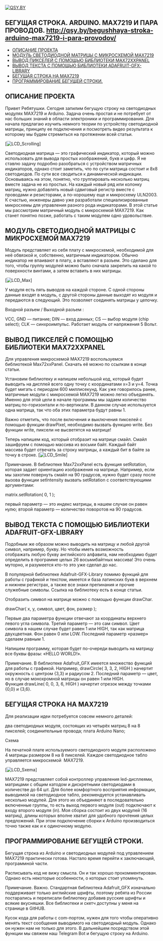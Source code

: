 [![QSY.BY](http://qsy.by/wp-content/uploads/2017/06/logo1.png)](http://qsy.by/)
## БЕГУЩАЯ СТРОКА. ARDUINO. MAX7219 И ПАРА ПРОВОДОВ. http://qsy.by/begushhaya-stroka-arduino-max7219-i-para-provodov/
* [ОПИСАНИЕ ПРОЕКТА](#chapter-0)
* [МОДУЛЬ СВЕТОДИОДНОЙ МАТРИЦЫ С МИКРОСХЕМОЙ MAX7219](#chapter-1)
* [ВЫВОД ПИКСЕЛЕЙ С ПОМОЩЬЮ БИБЛИОТЕКИ MAX72XXPANEL](#chapter-2)
* [ВЫВОД ТЕКСТА С ПОМОЩЬЮ БИБЛИОТЕКИ ADAFRUIT-GFX-LIBRARY](#chapter-3)
* [БЕГУЩАЯ СТРОКА НА MAX7219](#chapter-4)
* [ПРОГРАММИРОВАНИЕ БЕГУЩЕЙ СТРОКИ.](#chapter-5)

<a id="chapter-0"></a>
## ОПИСАНИЕ ПРОЕКТА
Привет Ребятушки. Сегодня запилим бегущую строку на светодиодных модулях MAX7219 и Arduino. Задача очень простая и не потребует от нас больших знаний в области электроники и программирования. Для начала предлагаю изучить немного теории по устройству светодиодной матрицы, принципу ее подключения и посмотреть видео результата к которому мы будем стремиться на протяжении всей статьи. 

[![LCD_Scrolling](https://github.com/eu4dgc/Arduino_MAX7219_Led_Scrolling_Text/blob/master/IMG/Max7219_led.gif)]

Светодиодная матрица — это графический индикатор, который можно использовать для вывода простых изображений, букв и цифр. Я не ставлю задачу подробно разобраться с устройством матричных индикаторов, однако стоит заметить, что по сути матрица состоит и 8х8 светодиодов. По сути все сводиться к динамической индикации. Основываясь на этом, понятно, что группировать несколько матриц вместе задача не из простых. На каждый новый ряд или колонку матриц, нужно добавлять новый сдвиговый регистр вместе с проводами и резисторами, а по-хорошему еще и микросхему ULN2003.
К счастью, инженеры давно уже разработали специализированные микросхемы для управления разного рода индикаторами. В этой статье мы рассмотрим матричный модуль с микросхемой MAX7219. Как станет понятно позже, работать с таким модулем одно удовольствие.

## МОДУЛЬ СВЕТОДИОДНОЙ МАТРИЦЫ С МИКРОСХЕМОЙ MAX7219
<a id="chapter-1"></a>
Модуль представляет из себя плату с микросхемой, необходимой для неё обвязкой и, собственно, матричным индикатором. Обычно индикатор не впаивают в плату, а вставляют в разъем. Это сделано для того, чтобы группу модулей можно было сначала закрепить на какой то поверхности винтами, а затем вставить в них матрицы.

[![LCD_Max](https://github.com/eu4dgc/Arduino_MAX7219_Led_Scrolling_Text/blob/master/IMG/matriz-led-MAX7219.png)]


У модуля есть пять выводов на каждой стороне. С одной стороны данные входят в модуль, с другой стороны данные выходят из модуля и передаются в следующий. Это позволяет соединять матрицы у цепочку.

Входной разъем / Выходной разъем :

VCC, GND — питание;
DIN — вход данных;
CS — выбор модуля (chip select);
CLK — синхроимпульс.
Работает модуль от напряжения 5 Вольт.

## ВЫВОД ПИКСЕЛЕЙ С ПОМОЩЬЮ БИБЛИОТЕКИ MAX72XXPANEL
<a id="chapter-2"></a>
Для управления микросхемой MAX7219 воспользуемся библиотекой Max72xxPanel. Скачать её можно по ссылкам в конце статьи.

Установим библиотеку и напишем небольшой код, который будет выводить на дисплей всего одну точку с координатами x=3 и y=4. Точка будет мигать с периодом 600 миллисекунд.
Как уже говорилось ранее, матричные модули с микросхемой MAX7219 можно легко объединять. Именно для этой цели в начале программы мы задаем количество матриц по-горизонтали и по-вертикали. В данном случае используется одна матрица, так что оба этих параметра будут равны 1.

Важно отметить, что после включения и выключения пикселей с помощью функции drawPixel, необходимо вызвать функцию write. Без функции write, пиксели не высветятся на матрице!

Теперь напишем код, который отобразит на матрице смайл. Смайл зашифруем с помощью массива из восьми байт. Каждый байт массива будет отвечать за строку матрицы, а каждый бит в байте за точку в строке.
[![LCD_Smile](https://github.com/eu4dgc/Arduino_MAX7219_Led_Scrolling_Text/blob/master/IMG/NSE-1069-1_8.jpg)]

Примечание. В библиотеке Max72xxPanel есть функция setRotation, которая задает ориентацию изображения на матрице. Например, если мы захотим повернуть смайл на 90 градусов, нужно будет сразу после вызова функции setIntensity вызвать setRotation с соответствующими аргументами:

matrix.setRotation( 0, 1 );

первый параметр — это индекс матрицы, в нашем случае он равен нулю; второй параметр — количество поворотов на 90 градусов.

## ВЫВОД ТЕКСТА С ПОМОЩЬЮ БИБЛИОТЕКИ ADAFRUIT-GFX-LIBRARY
<a id="chapter-3"></a>

Подобным же образом можно выводить на матрицу и любой другой символ, например, букву. Но чтобы иметь возможность отображать любую букву английского алфавита, нам необходимо будет определить в программе целых 26 восьмибайтных массива! Это очень муторно, и разумеется кто-то это уже сделал до нас.

В популярной библиотеке Adafruit-GFX-Library помимо функций для работы с графикой и текстом, имеется и база латинских букв в верхнем и нижнем регистрах, а также все знаки препинания и прочие служебные символы. Ссылка на библиотеку есть в конце статьи.

Отобразить символ на матрице можно с помощью функции drawChar.

drawChar( x, y, символ, цвет, фон, размер );

Первые два параметра функции отвечают за координаты верхнего левого угла символа. Третий параметр — это сам символ. Цвет символа в нашем случае будет равен 1 или HIGH, так как матрица двухцветная. Фон равен 0 или LOW. Последний параметр «размер» сделаем равным 1.

Напишем программу, которая будет по-очереди выводить на матрицу все буквы фразы: «HELLO WORLD!».

Примечание. В библиотеке Adafruit_GFX имеется множество функций для работы с графикой. Например, drawCircle( 3, 3, 2, HIGH ) начертит окружность с центром {3,3} и радиусом 2. Последний параметр — цвет, но в случае монохромной матрицы он равен 1 или HIGH. Функция drawLine( 0, 0, 3, 6, HIGH ) начертит отрезок между точками {0,0} и {3,6}.

## БЕГУЩАЯ СТРОКА НА MAX7219
<a id="chapter-4"></a>
Для реализации идеи потребуется совсем немного деталей:

 два светодиодных модуля, состоящих из четырёх матриц 8 на 8 пикселей;
 соединительные провода;
 плата Arduino Nano;

Схема

На печатной плате используемого светодиодного модуля расположено 4 матрицы размером 8 на 8 пикселей. Каждое светодиодное табло управляется микросхемой  MAX7219.

[![LCD_Sxema](https://github.com/eu4dgc/Arduino_MAX7219_Led_Scrolling_Text/blob/master/IMG/max7219_fr.JPG)]

MAX7219 представляет собой контроллер управления led-дисплеями, матрицами с общим катодом и дискретными светодиодами в количестве до 64 шт. Для более комфортного восприятия информации, выводимой на светодиодное табло, рекомендуется устанавливать несколько модулей. Для этого их объединяют в последовательно включенные группы, то есть выход первого модуля (out) подключают к входу второго модуля (in). Моя сборка состоит из двух модулей (16 матриц), длины которых вполне хватит для удобного прочтения целых предложений. При этом подключение сборки к Arduino производиться точно также как и к одиночному модулю.

## ПРОГРАММИРОВАНИЕ БЕГУЩЕЙ СТРОКИ.
<a id="chapter-5"></a>

Бегущая строка из Arduino и светодиодных модулей под управлением MAX7219 практически готова. Настало время перейти к заключающей, программной части.

Расписывать код не вижу смысла. Он и так хорошо прокомментирован. Однако есть некоторые особенности, о которых стоит упомянуть.

Примечание. Важно. Стандартная библиотека Adafruit_GFX изначально поддерживает только английские шрифты, поэтому ребята из России постарались и переписали библиотеку добавив русские шрифты и всякие вкусняшки. Все библиотеки и скетч доступны у меня на странице в GitHUB.

Кусок кода для работы с com-портом, нужен для того чтобы оперативно менять текст сообщения выводимого на светодиодный модуль. Однако он нужен нам не только для этого. В дальнейшем посредством этой функции мы свяжем наш Telegram Bot и бегущую строку на Arduino.
